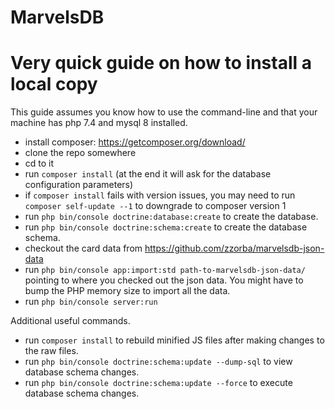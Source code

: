 MarvelsDB
=======

# Very quick guide on how to install a local copy

This guide assumes you know how to use the command-line and that your machine has php 7.4 and mysql 8 installed.

- install composer: https://getcomposer.org/download/
- clone the repo somewhere
- cd to it
- run `composer install` (at the end it will ask for the database configuration parameters)
- if `composer install` fails with version issues, you may need to run `composer self-update --1` to downgrade to composer version 1
- run `php bin/console doctrine:database:create` to create the database.
- run `php bin/console doctrine:schema:create` to create the database schema.
- checkout the card data from https://github.com/zzorba/marvelsdb-json-data
- run `php bin/console app:import:std path-to-marvelsdb-json-data/` pointing to where you checked out the json data. You might have to bump the PHP memory size to import all the data.
- run `php bin/console server:run`

Additional useful commands.
- run `composer install` to rebuild minified JS files after making changes to the raw files.
- run `php bin/console doctrine:schema:update --dump-sql` to view database schema changes.
- run `php bin/console doctrine:schema:update --force` to execute database schema changes.
